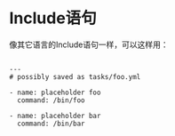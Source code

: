 # Include语句

像其它语言的Include语句一样，可以这样用：
<div class="component-grid">
<div class="grid-entry" style="top:0%; left:0.00%; height:100%; width:50.00%;">

<pre>
<code>
---
# possibly saved as tasks/foo.yml

- name: placeholder foo
  command: /bin/foo

- name: placeholder bar
  command: /bin/bar
</code>
</pre>
</div>

<div class="grid-entry" style="top:0%; right:0.00%; height:100%; width:40.00%;">
<pre>
<code>
---
tasks:

  - include: tasks/foo.yml
</code>
</pre>
</div>
</div>
